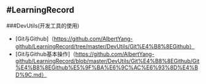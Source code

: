 #LearningRecord
---
###DevUtils(开发工具的使用)
* [Git与Github]（https://github.com/AlbertYang-github/LearningRecord/tree/master/DevUtils/Git%E4%B8%8EGithub）
 * [Git与Github基本操作]（https://github.com/AlbertYang-github/LearningRecord/blob/master/DevUtils/Git%E4%B8%8EGithub/Git%E4%B8%8EGithub%E5%9F%BA%E6%9C%AC%E6%93%8D%E4%BD%9C.md）
